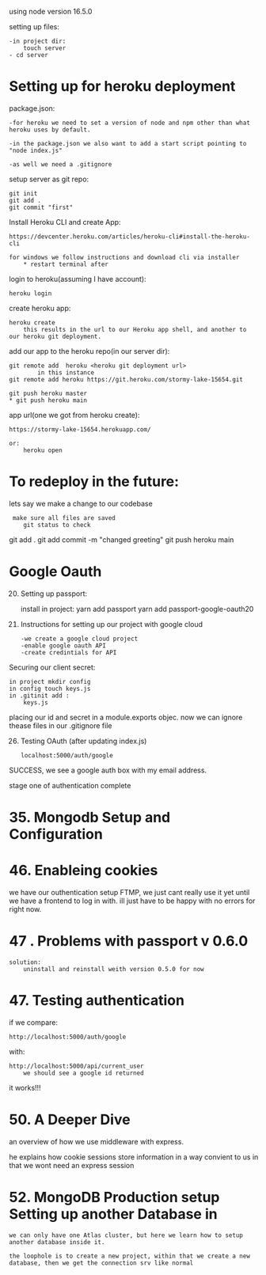 using node version 16.5.0

setting up files:

    -in project dir:
        touch server
    - cd server

# Setting up for heroku deployment

package.json:

    -for heroku we need to set a version of node and npm other than what heroku uses by default.

    -in the package.json we also want to add a start script pointing to "node index.js"

    -as well we need a .gitignore

setup server as git repo:

    git init
    git add .
    git commit "first"

Install Heroku CLI and create App:

    https://devcenter.heroku.com/articles/heroku-cli#install-the-heroku-cli

    for windows we follow instructions and download cli via installer
        * restart terminal after

login to heroku(assuming I have account):
    
    heroku login

create heroku app:

    heroku create
        this results in the url to our Heroku app shell, and another to our heroku git deployment.

add our app to the heroku repo(in our server dir):

    git remote add  heroku <heroku git deployment url>
            in this instance
    git remote add heroku https://git.heroku.com/stormy-lake-15654.git

    git push heroku master
    * git push heroku main

app url(one we got from heroku create):

    https://stormy-lake-15654.herokuapp.com/

    or:
        heroku open

# To redeploy in the future:

lets say we make a change to our codebase

     make sure all files are saved
        git status to check 

git add .
git add commit -m "changed greeting"
git push heroku main

# Google Oauth

20. Setting up passport:

    install in project:
        yarn add passport
        yarn add passport-google-oauth20

23. Instructions for setting up our project with google cloud

        -we create a google cloud project
        -enable google oauth API
        -create credintials for API

Securing our client secret:

    in project mkdir config
    in config touch keys.js
    in .gitinit add :
        keys.js

placing our id and secret in a module.exports objec. now we can ignore thease files in our .gitignore file 

26. Testing OAuth (after updating index.js)

        localhost:5000/auth/google
SUCCESS, we see a google auth box with my email address.

stage one of authentication complete

# 35. Mongodb Setup and Configuration

# 46. Enableing cookies

we have our outhentication setup FTMP, we just cant really use it yet until we have a frontend to log in with.
ill just have to be happy with no errors for right now. 

# 47 . Problems with passport v 0.6.0

    solution:
        uninstall and reinstall weith version 0.5.0 for now

# 47. Testing authentication

if we compare:

    http://localhost:5000/auth/google

with:

    http://localhost:5000/api/current_user
        we should see a google id returned

it works!!!

# 50. A Deeper Dive

an overview of how we use middleware with express.

he explains how cookie sessions store information in a way convient to us in that we wont need an express session

# 52. MongoDB Production setup Setting up another Database in 

    we can only have one Atlas cluster, but here we learn how to setup another database inside it. 

    the loophole is to create a new project, within that we create a new database, then we get the connection srv like normal

